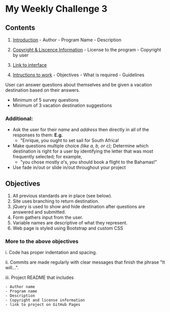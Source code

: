 # My Weekly Challenge 3

## Contents

  1. [Introduction](#introduction)
    - Author
    - Program Name
    - Description

  2. [Copyright & Liscence Information](#license)
    - License to the program
    - Copyright by user

  3. [Link to interface](#link)

  4. [Intructions to work](#instructions)
    - Objectives
    - What is required
    - Guidelines





User can answer questions about themselves and be given a vacation destination based on their answers.

  - Minimum of 5 survey questions
  - Minimum of 3 vacation destination suggestions

### Additional: 
  - Ask the user for their *name* and *address* then directly in all of the responses to them: **E.g.**
    - "Enrique, you ought to set sail for South Africa!
  - Make questions multiple choice *(like a, b, or c);* Determine which destination is right for a user by identifying the letter that was most frequently selected; for example, 
    - "you chose mostly *a*'s, you should book a flight to the Bahamas!"
  - Use fade in/out or slide in/out throughout your project


## Objectives

  1. All previous standards are in place (see below).
  2. Site uses branching to return destination.
  3. jQuery is used to show and hide destination after questions are answered and submitted.
  4. Form gathers input from the user.
  5. Variable names are descriptive of what they represent.
  6. Web page is styled using Bootstrap and custom CSS


### More to the above objectives
  
  i. Code has proper indentation and spacing.
  
  ii. Commits are made regularly with clear messages that finish the phrase "It will…".
  
  iii. Project README that includes
  
    - Author name
    - Program name
    - Description
    - Copyright and license information
    - link to project on GitHub Pages













